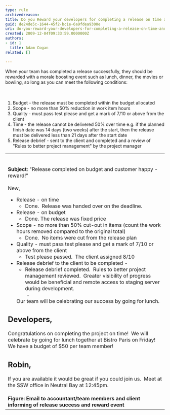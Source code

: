 ```yaml
---
type: rule
archivedreason: 
title: Do you Reward your developers for completing a release on time and budget?
guid: de24de5c-1644-45f2-bc1e-6a9fdea9300e
uri: do-you-reward-your-developers-for-completing-a-release-on-time-and-budget
created: 2009-12-04T09:33:59.0000000Z
authors:
- id: 1
  title: Adam Cogan
related: []

---
```



​When your team has completed a release successfully, they should be rewarded with a morale boosting event such as lunch, dinner, the movies or bowling, so long as you can meet the following conditions&#58; 
<br>
<br><excerpt class='endintro'></excerpt><br>
<ol><li>Budget - the release must be completed within the budget allocated </li><li>Scope - no more than 50%&#160;reduction in work item hours </li><li>Quality - must pass test please and get a mark of 7/10 or above from the client </li><li>Time - the release cannot be delivered 50% over time e.g. if the planned finish date was 14 days (two weeks) after the start, then the release must be delivered less than 21 days after the start date​ </li><li>Release debrief - sent to the client and completed and a review of &quot;Rules to better project management&quot; by the project manager</li></ol><table class="clsSSWTable" id="Table2" cellspacing="2" cellpadding="2" summary="Index"><tbody><tr><td>​​ 
            <p>
               <strong>Subject</strong>&#58; &quot;Release completed on budget and customer happy - reward!&quot; 
               <br> &#160;<br> New,</p><ul><li>Release - on time 
                  <ul><li>Done.&#160; Release was handed over on the deadline.</li></ul></li><li>Release - on budget 
                  <ul><li>Done. The release was fixed price</li></ul></li><li>Scope - no more than 50% cut-out in items (count the work hours removed compared to the original total)<br> 
                  <ul><li>Done.&#160; No items were cut from the release plan</li></ul></li><li>Quality - must pass test please and get a mark of 7/10 or above from the client 
                  <ul><li>Test please passed.&#160; The client assigned 8/10</li></ul></li><li>Release debrief to the client to be completed - &#160; 
                  <ul><li>Release debrief completed.&#160; Rules to better project management reviewed.&#160; Greater visibility of progress would be beneficial and remote access to staging server during development.<br> &#160;-</li></ul></li> Our team will be celebrating our success by going for lunch.</ul><h2>Developers,</h2>
            <p>Congratulations on completing the project on time!&#160; We will celebrate by going for lunch together at Bistro Paris on Friday!&#160; We have a budget of $50 per team member!</p><h2>Robin,</h2><p>If you are available it would be great if you could join us.&#160; Meet at the SSW office in Neutral Bay at 12&#58;45pm.</p></td></tr><tr><td>
            <strong><span>Figure&#58; Email to accountant/team members and client informing of release success and reward event</span></strong> </td></tr></tbody></table>


